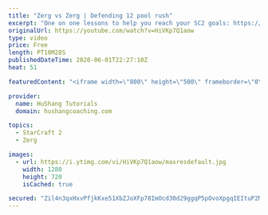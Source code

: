 ```yaml
---
title: "Zerg vs Zerg | Defending 12 pool rush"
excerpt: "One on one lessons to help you reach your SC2 goals: https://www.hushangcoaching.com ------------------------------------------------------------------------------------------------------- In this guide we take a look at how to defend one of the most infamous \"zerg rushes\" in sc2: the 12 pool. This rush"
originalUrl: https://youtube.com/watch?v=HiVKp7Q1aow
type: video
price: Free
length: PT10M28S
publishedDateTime: 2020-06-01T22:27:10Z
heat: 51

featuredContent: "<iframe width=\"800\" height=\"500\" frameborder=\"0\" src=\"https://www.youtube.com/embed/HiVKp7Q1aow\" allow=\"accelerometer; autoplay; encrypted-media; gyroscope; picture-in-picture\" allowfullscreen></iframe>"

provider:
  name: HuShang Tutorials
  domain: hushangcoaching.com

topics:
  - StarCraft 2
  - Zerg

images:
  - url: https://i.ytimg.com/vi/HiVKp7Q1aow/maxresdefault.jpg
    width: 1280
    height: 720
    isCached: true

secured: "Zil4n3qxHxvPfjkKxe51XbZJoXFp78ImOcd30d29ggqP5pOvoXpgqIEItuP2M1Y1o9pHhdXlt+HWBLdynbt1F2VIfjQjhNhxFKEH0YjqkBQuTHUCgTkA9zGNiN0BUPIfTY5ZdQbnuqxxcosw0KEgZr39kRbp+wqHfFXYXZML0KDwfkfepi+H6mZq9cVX9XckC24hNwOU3yXKLrfgbhNn8f1+81qsOulSji+LBFYeoIAzCY5BkSoD9vwZkD24UPGuMOG/PYjE3SZivLJSLCmsKrr8xvuGvEZPAhHXWtdDZTn1ektPfFja2vw/h4d143+CKNz4q309zZefSSSiDRh+oULKU0KSlFwURNHqB8AP6QbiZzrWgcE0Q1gVnr+LXJwbY4AKlLyFPBCnZbhMWtacGi/P0jxgl7H0m5tS7f2EdY8=;VQiHelIfVnTOs1j5jAAdlQ=="
---
```


